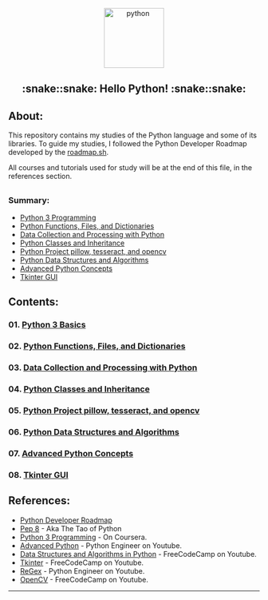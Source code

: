 <p align="center">
  <a href="https://github.com/marcoshsq/Python">
    <img src="https://github.com/marcoshsq/Python/blob/main/Python%20Icon/Python.png" alt="python" width="120" height="120">
  </a>
</p>
  <h2 align="center">:snake::snake: Hello Python! :snake::snake:</h2>
</div>

<h2>About:</h2>

This repository contains my studies of the Python language and some of its libraries. To guide my studies, I followed the Python Developer Roadmap developed by the [roadmap.sh](https://roadmap.sh/python).

All courses and tutorials used for study will be at the end of this file, in the references section.

##

<h3>Summary:</h3>

- [Python 3 Programming](https://github.com/marcoshsq/Python#01-python-3-basics)
- [Python Functions, Files, and Dictionaries](https://github.com/marcoshsq/Python#02-python-functions-files-and-dictionaries)
- [Data Collection and Processing with Python](https://github.com/marcoshsq/Python#03-data-collection-and-processing-with-python)
- [Python Classes and Inheritance](https://github.com/marcoshsq/Python#04-python-classes-and-inheritance)
- [Python Project pillow, tesseract, and opencv](https://github.com/marcoshsq/Python#05-python-project-pillow-tesseract-and-opencv)
- [Python Data Structures and Algorithms](https://github.com/marcoshsq/Python#06-python-data-structures-and-algorithms)
- [Advanced Python Concepts](https://github.com/marcoshsq/Python#07-advanced-python-concepts)
- [Tkinter GUI](https://github.com/marcoshsq/Python#08-tkinter-gui)

##

<h2>Contents:</h2>

### 01. [Python 3 Basics]()
### 02. [Python Functions, Files, and Dictionaries]()
### 03. [Data Collection and Processing with Python]()
### 04. [Python Classes and Inheritance]()
### 05. [Python Project pillow, tesseract, and opencv]()
### 06. [Python Data Structures and Algorithms]()
### 07. [Advanced Python Concepts]()
### 08. [Tkinter GUI]()

##

<h2>References:</h2>

- [Python Developer Roadmap](https://roadmap.sh/python)
- [Pep 8](https://peps.python.org/pep-0008/) - Aka The Tao of Python
- [Python 3 Programming](https://www.coursera.org/specializations/python-3-programming) - On Coursera.
- [Advanced Python](https://www.youtube.com/playlist?list=PLqnslRFeH2UqLwzS0AwKDKLrpYBKzLBy2) - Python Engineer on Youtube. 
- [Data Structures and Algorithms in Python](https://www.youtube.com/watch?v=pkYVOmU3MgA&t=13s) - FreeCodeCamp on Youtube.
- [Tkinter](https://www.youtube.com/watch?v=YXPyB4XeYLA&list=PLWJTBPhbU2Fc9GXZYx9Y30tTbeBja64Mv&index=14) - FreeCodeCamp on Youtube.
- [ReGex](https://www.youtube.com/watch?v=AEE9ecgLgdQ&list=PLWJTBPhbU2Fc9GXZYx9Y30tTbeBja64Mv&index=20&t=37s) - Python Engineer on Youtube.
- [OpenCV](https://www.youtube.com/watch?v=oXlwWbU8l2o&list=PLWJTBPhbU2Fc9GXZYx9Y30tTbeBja64Mv&index=18&t=46s) - FreeCodeCamp on Youtube.

---
